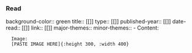 ### Read
background-color:: green
title:: [[]]
type:: [[]]
published-year:: [[]] 
date-read:: [[]]
link:: [[]]
major-themes::
minor-themes::
	- Content:
	  
	  Image:
	  [PASTE IMAGE HERE]{:height 300, :width 400}